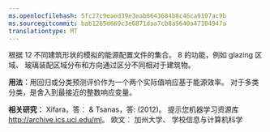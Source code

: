 ```yaml
---
ms.openlocfilehash: 5fc27c9eaed39e3eab8643684b8c46ca9197ac9b
ms.sourcegitcommit: bab1265d669c3e6871daa7cb8a5640a47104947a
translationtype: MT
---
```

根据 12 不同建筑形状的模拟的能源配置文件的集合。 8 的功能，例如 glazing 区域、 玻璃装配区域分布和方向通过区分不同相对于建筑物。<p> </p><b>用法︰</b>用回归或分类预测评价作为一个两个实际值响应基于能源效率。 对于多类分类，是舍入到最接近的整数响应变量。 <p> </p><b>相关研究︰</b> Xifara，答︰ & Tsanas，答: (2012)。 提示您机器学习资源库<a href="http://archive.ics.uci.edu/ml">http://archive.ics.uci.edu/ml</a>。 欧文︰ 加州大学、 学校信息与计算机科学